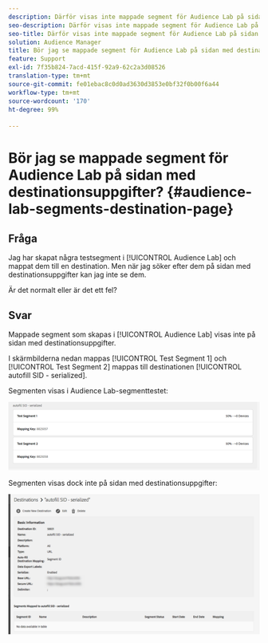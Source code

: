 ```yaml
---
description: Därför visas inte mappade segment för Audience Lab på sidan med destinationsuppgifter.
seo-description: Därför visas inte mappade segment för Audience Lab på sidan med destinationsuppgifter.
seo-title: Därför visas inte mappade segment för Audience Lab på sidan med destinationsuppgifter.
solution: Audience Manager
title: Bör jag se mappade segment för Audience Lab på sidan med destinationsuppgifter?
feature: Support
exl-id: 7f35b824-7acd-415f-92a9-62c2a3d08526
translation-type: tm+mt
source-git-commit: fe01ebac8c0d0ad3630d3853e0bf32f0b00f6a44
workflow-type: tm+mt
source-wordcount: '170'
ht-degree: 99%

---
```


# Bör jag se mappade segment för Audience Lab på sidan med destinationsuppgifter? {#audience-lab-segments-destination-page}

## Fråga

Jag har skapat några testsegment i [!UICONTROL Audience Lab] och mappat dem till en destination. Men när jag söker efter dem på sidan med destinationsuppgifter kan jag inte se dem.

Är det normalt eller är det ett fel?

## Svar

Mappade segment som skapas i [!UICONTROL Audience Lab] visas inte på sidan med destinationsuppgifter.

I skärmbilderna nedan mappas [!UICONTROL Test Segment 1] och [!UICONTROL Test Segment 2] mappas till destinationen [!UICONTROL autofill SID - serialized].

Segmenten visas i Audience Lab-segmenttestet:

![Bild på segmentvyn i Audience Lab](assets/should_i_see_my_aamlab01.png)

Segmenten visas dock inte på sidan med destinationsuppgifter:

![Bild på sidan med destinationsuppgifter](assets/should_i_see_my_aamlab02.png)
